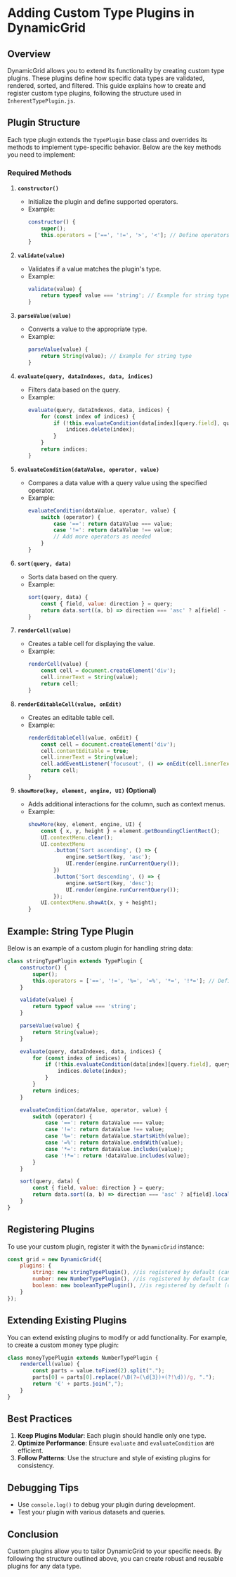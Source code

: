 # Adding Custom Type Plugins in DynamicGrid

## Overview

DynamicGrid allows you to extend its functionality by creating custom type plugins. These plugins define how specific data types are validated, rendered, sorted, and filtered. This guide explains how to create and register custom type plugins, following the structure used in `InherentTypePlugin.js`.

## Plugin Structure

Each type plugin extends the `TypePlugin` base class and overrides its methods to implement type-specific behavior. Below are the key methods you need to implement:

### Required Methods

1. **`constructor()`**
   - Initialize the plugin and define supported operators.
   - Example:
     ```javascript
     constructor() {
         super();
         this.operators = ['==', '!=', '>', '<']; // Define operators
     }
     ```

2. **`validate(value)`**
   - Validates if a value matches the plugin's type.
   - Example:
     ```javascript
     validate(value) {
         return typeof value === 'string'; // Example for string type
     }
     ```

3. **`parseValue(value)`**
   - Converts a value to the appropriate type.
   - Example:
     ```javascript
     parseValue(value) {
         return String(value); // Example for string type
     }
     ```

4. **`evaluate(query, dataIndexes, data, indices)`**
   - Filters data based on the query.
   - Example:
     ```javascript
     evaluate(query, dataIndexes, data, indices) {
         for (const index of indices) {
             if (!this.evaluateCondition(data[index][query.field], query.operator, query.value)) {
                 indices.delete(index);
             }
         }
         return indices;
     }
     ```

5. **`evaluateCondition(dataValue, operator, value)`**
   - Compares a data value with a query value using the specified operator.
   - Example:
     ```javascript
     evaluateCondition(dataValue, operator, value) {
         switch (operator) {
             case '==': return dataValue === value;
             case '!=': return dataValue !== value;
             // Add more operators as needed
         }
     }
     ```

6. **`sort(query, data)`**
   - Sorts data based on the query.
   - Example:
     ```javascript
     sort(query, data) {
         const { field, value: direction } = query;
         return data.sort((a, b) => direction === 'asc' ? a[field] - b[field] : b[field] - a[field]);
     }
     ```

7. **`renderCell(value)`**
   - Creates a table cell for displaying the value.
   - Example:
     ```javascript
     renderCell(value) {
         const cell = document.createElement('div');
         cell.innerText = String(value);
         return cell;
     }
     ```

8. **`renderEditableCell(value, onEdit)`**
   - Creates an editable table cell.
   - Example:
     ```javascript
     renderEditableCell(value, onEdit) {
         const cell = document.createElement('div');
         cell.contentEditable = true;
         cell.innerText = String(value);
         cell.addEventListener('focusout', () => onEdit(cell.innerText));
         return cell;
     }
     ```

9. **`showMore(key, element, engine, UI)` (Optional)**
   - Adds additional interactions for the column, such as context menus.
   - Example:
     ```javascript
     showMore(key, element, engine, UI) {
         const { x, y, height } = element.getBoundingClientRect();
         UI.contextMenu.clear();
         UI.contextMenu
             .button('Sort ascending', () => {
                 engine.setSort(key, 'asc');
                 UI.render(engine.runCurrentQuery());
             })
             .button('Sort descending', () => {
                 engine.setSort(key, 'desc');
                 UI.render(engine.runCurrentQuery());
             });
         UI.contextMenu.showAt(x, y + height);
     }
     ```

## Example: String Type Plugin

Below is an example of a custom plugin for handling string data:

```javascript
class stringTypePlugin extends TypePlugin {
    constructor() {
        super();
        this.operators = ['==', '!=', '%=', '=%', '*=', '!*=']; // Define operators
    }

    validate(value) {
        return typeof value === 'string';
    }

    parseValue(value) {
        return String(value);
    }

    evaluate(query, dataIndexes, data, indices) {
        for (const index of indices) {
            if (!this.evaluateCondition(data[index][query.field], query.operator, query.value)) {
                indices.delete(index);
            }
        }
        return indices;
    }

    evaluateCondition(dataValue, operator, value) {
        switch (operator) {
            case '==': return dataValue === value;
            case '!=': return dataValue !== value;
            case '%=': return dataValue.startsWith(value);
            case '=%': return dataValue.endsWith(value);
            case '*=': return dataValue.includes(value);
            case '!*=': return !dataValue.includes(value);
        }
    }

    sort(query, data) {
        const { field, value: direction } = query;
        return data.sort((a, b) => direction === 'asc' ? a[field].localeCompare(b[field]) : b[field].localeCompare(a[field]));
    }
}
```

## Registering Plugins

To use your custom plugin, register it with the `DynamicGrid` instance:

```javascript
const grid = new DynamicGrid({
    plugins: {
        string: new stringTypePlugin(), //is registered by default (can override by custom plugin)
        number: new NumberTypePlugin(), //is registered by default (can override by custom plugin)
        boolean: new booleanTypePlugin(), //is registered by default (can override by custom plugin)
    }
});
```

## Extending Existing Plugins

You can extend existing plugins to modify or add functionality. For example, to create a custom money type plugin:

```javascript
class moneyTypePlugin extends NumberTypePlugin {
    renderCell(value) {
        const parts = value.toFixed(2).split(".");
        parts[0] = parts[0].replace(/\B(?=(\d{3})+(?!\d))/g, ".");
        return '€' + parts.join(",");
    }
}
```

## Best Practices

1. **Keep Plugins Modular**: Each plugin should handle only one type.
2. **Optimize Performance**: Ensure `evaluate` and `evaluateCondition` are efficient.
3. **Follow Patterns**: Use the structure and style of existing plugins for consistency.

## Debugging Tips

- Use `console.log()` to debug your plugin during development.
- Test your plugin with various datasets and queries.

## Conclusion

Custom plugins allow you to tailor DynamicGrid to your specific needs. By following the structure outlined above, you can create robust and reusable plugins for any data type.
